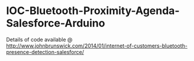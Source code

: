 IOC-Bluetooth-Proximity-Agenda-Salesforce-Arduino
=================================================
Details of code available @ http://www.johnbrunswick.com/2014/01/internet-of-customers-bluetooth-presence-detection-salesforce/
